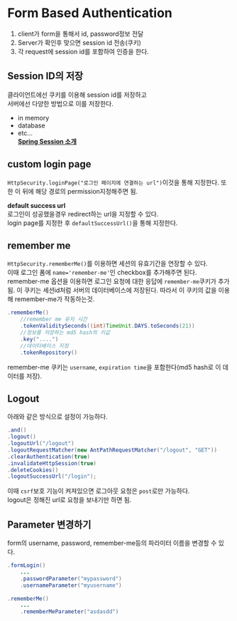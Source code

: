 # Form Based Authentication
1. client가 form을 통해서 id, password정보 전달
2. Server가 확인후 맞으면 session id 전송(쿠키)
3. 각 request에 session id를 포함하여 인증을 한다.

## Session ID의 저장
클라이언트에선 쿠키를 이용해 session id를 저장하고  
서버에선 다양한 방법으로 이를 저장한다.
* in memory
* database
* etc...  
__[Spring Session 소개](https://spring.io/projects/spring-session)__
## custom login page
`HttpSecurity.loginPage("로그인 페이지에 연결하는 url")`이것을 통해 지정한다. 
또한 이 뒤에 해당 경로의 permission지정해주면 됨.  
  
__default success url__  
로그인이 성공했을경우 redirect하는 url을 지정할 수 있다.  
login page를 지정한 후 `defaultSuccessUrl()`을 통해 지정한다.  

## remember me
`HttpSecurity.rememberMe()`를 이용하면 세션의 유효기간을 연장할 수 있다.  
이때 로그인 폼에 `name='remember-me'`인 checkbox를 추가해주면 된다.  
remember-me 옵션을 이용하면 로그인 요청에 대한 응답에 `remember-me`쿠키가 추가됨.
이 쿠키는 세션id처럼 서버의 데이터베이스에 저장된다. 따라서 이 쿠키의 값을 이용해 remember-me가 작동하는것.
```java
.rememberMe()
    //remember me 유지 시간
    .tokenValiditySeconds((int)TimeUnit.DAYS.toSeconds(21))
    //정보를 저장하는 md5 hash의 키값
    .key("....")
    //데이터베이스 지정
    .tokenRepository()
```
remember-me 쿠키는 `username`, `expiration time`을 포함한다(md5 hash로 이 데이터를 저장).  

## Logout
아래와 같은 방식으로 설정이 가능하다.
```java
.and()
.logout()
.logoutUrl("/logout")
.logoutRequestMatcher(new AntPathRequestMatcher("/logout", "GET"))
.clearAuthentication(true)
.invalidateHttpSession(true)
.deleteCookies()
.logoutSuccessUrl("/login");
```
이때 `csrf`보호 기능이 켜져있으면 로그아웃 요청은 `post`로만 가능하다.  
logout은 정해진 url로 요청을 보내기만 하면 됨.

## Parameter 변경하기
form의 username, password, remember-me등의 파라미터 이름을 변경할 수 있다.  
```java
.formLogin()
    ...
    .passwordParameter("mypassword")
    .usernameParameter("myusername")
    
.rememberMe()
    ...
    .rememberMeParameter("asdasdd")
```
